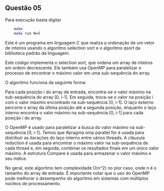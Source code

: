 ## Questão 05

Para execução basta digitar
```bash
    make
    make run N=5

```
Este é um programa em linguagem C que realiza a ordenação de um vetor de inteiros usando o algoritmo selection sort e o algoritmo qsort da biblioteca padrão da linguagem.

Este código implementa o selection sort, que ordena um array de inteiros em ordem decrescente. Ele também usa OpenMP para paralelizar o processo de encontrar o máximo valor em uma sub-sequência do array.

O algoritmo funciona da seguinte forma:

Para cada posição i do array de entrada, encontra-se o valor máximo na sub-sequência do array [0, i-1].
Em seguida, troca-se o valor na posição i com o valor máximo encontrado na sub-sequência [0, i-1].
O laço externo percorre o array da última posição até a segunda posição, enquanto o laço interno encontra o valor máximo na sub-sequência [0, i-1] para cada posição i do array.

O OpenMP é usado para paralelizar a busca do valor máximo na sub-sequência [0, i-1]. Temos que #pragma omp parallel for é usada para distribuir as iterações do laço interno entre vários threads. A cláusula reduction é usada para encontrar o máximo valor na sub-sequência de cada thread e, em seguida, combinar os resultados finais em um único valor máximo. A estrutura Compare é usada para armazenar o valor máximo e seu índice.

No geral, este algoritmo tem complexidade O(n^2) no pior caso, onde n é o tamanho do array de entrada. É importante notar que o uso do OpenMP pode melhorar o desempenho do algoritmo em sistemas com múltiplos núcleos de processamento.





